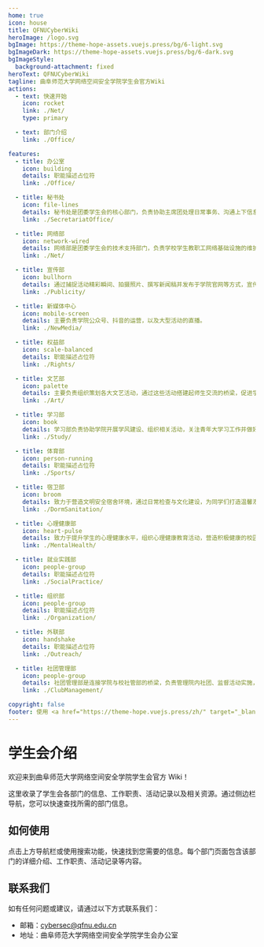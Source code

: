 ```yaml
---
home: true
icon: house
title: QFNUCyberWiki
heroImage: /logo.svg
bgImage: https://theme-hope-assets.vuejs.press/bg/6-light.svg
bgImageDark: https://theme-hope-assets.vuejs.press/bg/6-dark.svg
bgImageStyle:
  background-attachment: fixed
heroText: QFNUCyberWiki
tagline: 曲阜师范大学网络空间安全学院学生会官方Wiki
actions:
  - text: 快速开始
    icon: rocket
    link: ./Net/
    type: primary

  - text: 部门介绍
    link: ./Office/

features:
  - title: 办公室
    icon: building
    details: 职能描述占位符
    link: ./Office/

  - title: 秘书处
    icon: file-lines
    details: 秘书处是团委学生会的核心部门，负责协助主席团处理日常事务、沟通上下信息、起草管理文件文案，并在学院活动中发挥枢纽作用和中坚力量。
    link: ./SecretariatOffice/

  - title: 网络部
    icon: network-wired
    details: 网络部是团委学生会的技术支持部门，负责学校学生教职工网络基础设施的维护、网络安全防护、网络资源管理以及网络技术支持。
    link: ./Net/

  - title: 宣传部
    icon: bullhorn
    details: 通过捕捉活动精彩瞬间、拍摄照片、撰写新闻稿并发布于学院官网等方式，宣传学院各类活动，彰显学院精神面貌与学风建设成果，激发学生参与热情，推动学院发展。
    link: ./Publicity/

  - title: 新媒体中心
    icon: mobile-screen
    details: 主要负责学院公众号、抖音的运营，以及大型活动的直播。
    link: ./NewMedia/

  - title: 权益部
    icon: scale-balanced
    details: 职能描述占位符
    link: ./Rights/

  - title: 文艺部
    icon: palette
    details: 主要负责组织策划各大文艺活动，通过这些活动搭建起师生交流的桥梁，促进学院文化的繁荣和学生综合素质的全面发展。
    link: ./Art/

  - title: 学习部
    icon: book
    details: 学习部负责协助学院开展学风建设、组织相关活动，关注青年大学习工作并做好督促、核验与统计，同时加强与班委沟通，及时解决同学们学习方面的问题。
    link: ./Study/

  - title: 体育部
    icon: person-running
    details: 职能描述占位符
    link: ./Sports/

  - title: 宿卫部
    icon: broom
    details: 致力于营造文明安全宿舍环境，通过日常检查与文化建设，为同学们打造温馨港湾。
    link: ./DormSanitation/

  - title: 心理健康部
    icon: heart-pulse
    details: 致力于提升学生的心理健康水平，组织心理健康教育活动，营造积极健康的校园心理环境。
    link: ./MentalHealth/

  - title: 就业实践部
    icon: people-group
    details: 职能描述占位符
    link: ./SocialPractice/

  - title: 组织部
    icon: people-group
    details: 职能描述占位符
    link: ./Organization/

  - title: 外联部
    icon: handshake
    details: 职能描述占位符
    link: ./Outreach/

  - title: 社团管理部
    icon: people-group
    details: 社团管理部是连接学院与校社管部的桥梁，负责管理院内社团、监督活动实施，并通过策划丰富活动促进学生全面发展。
    link: ./ClubManagement/

copyright: false
footer: 使用 <a href="https://theme-hope.vuejs.press/zh/" target="_blank">VuePress Theme Hope</a> 主题 | MIT 协议, 版权所有 © 2025-至今 QFNUCyberWiki
---
```


# 学生会介绍

欢迎来到曲阜师范大学网络空间安全学院学生会官方 Wiki！

这里收录了学生会各部门的信息、工作职责、活动记录以及相关资源。通过侧边栏导航，您可以快速查找所需的部门信息。

## 如何使用

点击上方导航栏或使用搜索功能，快速找到您需要的信息。每个部门页面包含该部门的详细介绍、工作职责、活动记录等内容。

## 联系我们

如有任何问题或建议，请通过以下方式联系我们：

- 邮箱：cybersec@qfnu.edu.cn
- 地址：曲阜师范大学网络空间安全学院学生会办公室
